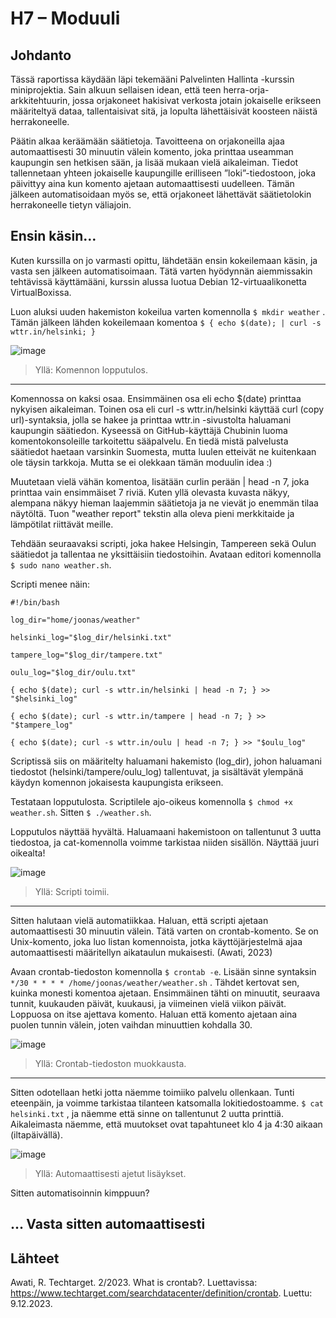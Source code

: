 # H7 – Moduuli

## Johdanto

Tässä raportissa käydään läpi tekemääni Palvelinten Hallinta -kurssin miniprojektia. Sain alkuun sellaisen idean, että teen herra-orja-arkkitehtuurin, jossa orjakoneet hakisivat verkosta jotain jokaiselle erikseen määriteltyä dataa, tallentaisivat sitä, ja lopulta lähettäisivät koosteen näistä herrakoneelle.

Päätin alkaa keräämään säätietoja. Tavoitteena on orjakoneilla ajaa automaattisesti 30 minuutin välein komento, joka printtaa useamman kaupungin sen hetkisen sään, ja lisää mukaan vielä aikaleiman. Tiedot tallennetaan yhteen jokaiselle kaupungille erilliseen ”loki”-tiedostoon, joka päivittyy aina kun komento ajetaan automaattisesti uudelleen. Tämän jälkeen automatisoidaan myös se, että orjakoneet lähettävät säätietolokin herrakoneelle tietyn väliajoin.

## Ensin käsin…

Kuten kurssilla on jo varmasti opittu, lähdetään ensin kokeilemaan käsin, ja vasta sen jälkeen automatisoimaan. Tätä varten hyödynnän aiemmissakin tehtävissä käyttämääni, kurssin alussa luotua Debian 12-virtuaalikonetta VirtualBoxissa.

Luon aluksi uuden hakemiston kokeilua varten komennolla `$ mkdir weather` . Tämän jälkeen lähden kokeilemaan komentoa `$ { echo $(date); | curl -s wttr.in/helsinki; }`

![image](https://github.com/hautadata/palvelintenhallinta-jh-moduuli/assets/148875340/5192e102-4632-4b4b-81a7-d037fdbbdca9)
> Yllä: Komennon lopputulos.

---

Komennossa on kaksi osaa. Ensimmäinen osa eli echo $(date) printtaa nykyisen aikaleiman. Toinen osa eli curl -s wttr.in/helsinki käyttää curl (copy url)-syntaksia, jolla se hakee ja printtaa wttr.in -sivustolta haluamani kaupungin säätiedon. Kyseessä on GitHub-käyttäjä Chubinin luoma komentokonsoleille tarkoitettu sääpalvelu. En tiedä mistä palvelusta säätiedot haetaan varsinkin Suomesta, mutta luulen etteivät ne kuitenkaan ole täysin tarkkoja. Mutta se ei olekkaan tämän moduulin idea :) 

Muutetaan vielä vähän komentoa, lisätään curlin perään | head -n 7, joka printtaa vain ensimmäiset 7 riviä. Kuten yllä olevasta kuvasta näkyy, alempana näkyy hieman laajemmin säätietoja ja ne vievät jo enemmän tilaa näytöltä. Tuon "weather report" tekstin alla oleva pieni merkkitaide ja lämpötilat riittävät meille.

Tehdään seuraavaksi scripti, joka hakee Helsingin, Tampereen sekä Oulun säätiedot ja tallentaa ne yksittäisiin tiedostoihin. Avataan editori komennolla `$ sudo nano weather.sh`.

Scripti menee näin:

```
#!/bin/bash

log_dir="home/joonas/weather"

helsinki_log="$log_dir/helsinki.txt"

tampere_log="$log_dir/tampere.txt"

oulu_log="$log_dir/oulu.txt"

{ echo $(date); curl -s wttr.in/helsinki | head -n 7; } >> "$helsinki_log"

{ echo $(date); curl -s wttr.in/tampere | head -n 7; } >> "$tampere_log"

{ echo $(date); curl -s wttr.in/oulu | head -n 7; } >> "$oulu_log"
```

Scriptissä siis on määritelty haluamani hakemisto (log_dir), johon haluamani tiedostot (helsinki/tampere/oulu_log) tallentuvat, ja sisältävät ylempänä käydyn komennon jokaisesta kaupungista erikseen.

Testataan lopputulosta. Scriptilele ajo-oikeus komennolla `$ chmod +x weather.sh`. Sitten `$ ./weather.sh`.

Lopputulos näyttää hyvältä. Haluamaani hakemistoon on tallentunut 3 uutta tiedostoa, ja cat-komennolla voimme tarkistaa niiden sisällön. Näyttää juuri oikealta!

![image](https://github.com/hautadata/palvelintenhallinta-jh-moduuli/assets/148875340/58cc8fc1-1f2b-4fba-a04f-f48adf90edb3)
>Yllä: Scripti toimii.

---

Sitten halutaan vielä automatiikkaa. Haluan, että scripti ajetaan automaattisesti 30 minuutin välein. Tätä varten on crontab-komento. Se on Unix-komento, joka luo listan komennoista, jotka käyttöjärjestelmä ajaa automaattisesti määritellyn aikataulun mukaisesti. (Awati, 2023)

Avaan crontab-tiedoston komennolla `$ crontab -e`. Lisään sinne syntaksin `*/30 * * * * /home/joonas/weather/weather.sh` . Tähdet kertovat sen, kuinka monesti komentoa ajetaan. Ensimmäinen tähti on minuutit, seuraava tunnit, kuukauden päivät, kuukausi, ja viimeinen vielä viikon päivät. Loppuosa on itse ajettava komento. Haluan että komento ajetaan aina puolen tunnin välein, joten vaihdan minuuttien kohdalla 30.

![image](https://github.com/hautadata/palvelintenhallinta-jh-moduuli/assets/148875340/5bf6df41-ef0b-428c-9820-7e7e16bdd124)
>Yllä: Crontab-tiedoston muokkausta.

---

Sitten odotellaan hetki jotta näemme toimiiko palvelu ollenkaan. Tunti eteenpäin, ja voimme tarkistaa tilanteen katsomalla lokitiedostoamme. `$ cat helsinki.txt` , ja näemme että sinne on tallentunut 2 uutta printtiä. Aikaleimasta näemme, että muutokset ovat tapahtuneet klo 4 ja 4:30 aikaan (iltapäivällä).

![image](https://github.com/hautadata/palvelintenhallinta-jh-moduuli/assets/148875340/4a1678d7-2f68-48d1-9a00-da025a6a42b8)
>Yllä: Automaattisesti ajetut lisäykset.

Sitten automatisoinnin kimppuun?

## ... Vasta sitten automaattisesti







## Lähteet

Awati, R. Techtarget. 2/2023. What is crontab?. Luettavissa: https://www.techtarget.com/searchdatacenter/definition/crontab. Luettu: 9.12.2023.




